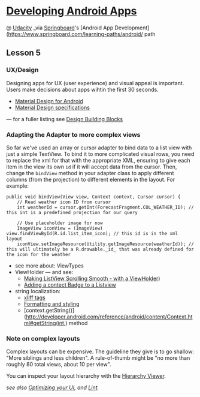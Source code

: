 # [Developing Android Apps](https://www.udacity.com/course/progress#!/c-ud853)
@ [Udacity](https://www.udacity.com)
_via [Springboard](http://www.springboard.com)'s [Android App Development](https://www.springboard.com/learning-paths/android/ path
## Lesson 5

### UX/Design

Designing apps for UX (user experience) and visual appeal is important. Users make decisions about apps wihtin the first 30 seconds.

* [Material Design for Android](https://developer.android.com/design/material/index.html)
* [Material Design specifications](http://www.google.com/design/spec/material-design/introduction.html#)

— for a fuller listing see [Design Building Blocks](http://www.androiddocs.com/design/building-blocks/index.html)

### Adapting the Adapter to more complex views

So far we've used an array or cursor adapter to bind data to a list view with just a simple TextView. To bind it to more complicated visual rows, you need to replace the xml for that with the appropriate XML, ensuring to give each item in the view its own `id` if it will accept data from the cursor. Then, change the `bindView` method in your adapter class to apply different columns (from the projection) to different elements in the layout. For example:

    public void bindView(View view, Context context, Cursor cursor) {
        // Read weather icon ID from cursor
        int weatherId = cursor.getInt(ForecastFragment.COL_WEATHER_ID); // this int is a predefined projection for our query

        // Use placeholder image for now
        ImageView iconView = (ImageView) view.findViewById(R.id.list_item_icon); // this id is in the xml layout
        iconView.setImageResource(Utility.getImageResource(weatherId)); // this will ultimately be a R.drawable._id_ that was already defined for the icon for the weather

* see more about: ViewTypes
* ViewHolder — and see:
  * [Making ListView Scrolling Smooth - with a ViewHolder](http://developer.android.com/training/improving-layouts/smooth-scrolling.html#ViewHolder))
  * [Adding a contect Badge to a Listview](http://developer.android.com/training/contacts-provider/display-contact-badge.html#ListView)
* string localization: 
  * [xliff tags](https://developer.android.com/distribute/tools/localization-checklist.html)
  * [Formatting and styling](http://developer.android.com/guide/topics/resources/string-resource.html#FormattingAndStyling)
  * [context.getString()](http://developer.android.com/reference/android/content/Context.html#getString(int,) method

### Note on complex layouts
Complex layouts can be expensive. The guideline they give is to go shallow: "More siblings and less children". A rule-of-thumb might be "no more than roughly 80 total views, about 10 per view".

You can inspect your layout hierarchy with the [Hierarchy Viewer](http://developer.android.com/tools/help/hierarchy-viewer.html).

_see also [Optimizing your UI](http://developer.android.com/tools/debugging/debugging-ui.html), and [Lint](http://developer.android.com/tools/help/lint.html)._

